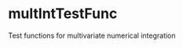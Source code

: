 # multIntTestFunc
Test functions for multivariate numerical integration
<a href="documentation_test_functions.pdf"></a>
